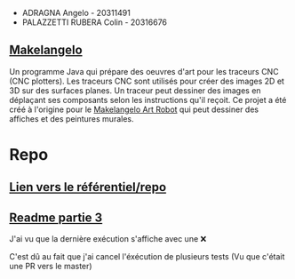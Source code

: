 - ADRAGNA Angelo - 20311491
- PALAZZETTI RUBERA Colin - 20316676

## [Makelangelo](https://github.com/umontreal-diro/Makelangelo-software)
Un programme Java qui prépare des oeuvres d'art pour les traceurs CNC (CNC plotters). Les traceurs CNC sont utilisés pour créer des images 2D et 3D sur des surfaces planes. Un traceur peut dessiner des images en déplaçant ses composants selon les instructions qu'il reçoit. Ce
projet a été créé à l'origine pour le [Makelangelo Art Robot](http://www.makelangelo.com/) qui peut dessiner des affiches et des peintures murales.


# Repo
## [Lien vers le référentiel/repo](https://github.com/Equanime/Makelangelo-software)
## [Readme partie 3](https://github.com/Equanime/Makelangelo-software/blob/master/TACHE-3.md)


J'ai vu que la dernière exécution s'affiche avec une ❌

C'est dû au fait que j'ai cancel l'éxécution de plusieurs tests (Vu que c'était une PR vers le master)
